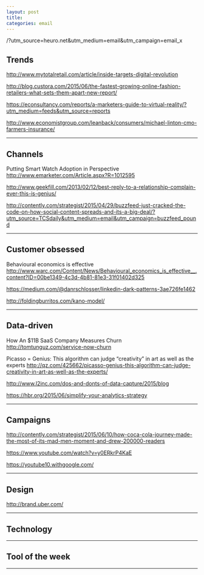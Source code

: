 ```yaml
---
layout: post
title: 
categories: email
---
```


/?utm_source=heuro.net&utm_medium=email&utm_campaign=email_x

## Trends

http://www.mytotalretail.com/article/inside-targets-digital-revolution

http://blog.custora.com/2015/06/the-fastest-growing-online-fashion-retailers-what-sets-them-apart-new-report/

https://econsultancy.com/reports/a-marketers-guide-to-virtual-reality/?utm_medium=feeds&utm_source=reports

http://www.economistgroup.com/leanback/consumers/michael-linton-cmo-farmers-insurance/

***

## Channels

Putting Smart Watch Adoption in Perspective
http://www.emarketer.com/Article.aspx?R=1012595

http://www.geekfill.com/2013/02/12/best-reply-to-a-relationship-complain-ever-this-is-genius/

http://contently.com/strategist/2015/04/29/buzzfeed-just-cracked-the-code-on-how-social-content-spreads-and-its-a-big-deal/?utm_source=TCSdaily&utm_medium=email&utm_campaign=buzzfeed_pound

***

## Customer obsessed

Behavioural economics is effective
http://www.warc.com/Content/News/Behavioural_economics_is_effective__.content?ID=00be1349-4c3d-4b81-81e3-31f01402d325

https://medium.com/@danrschlosser/linkedin-dark-patterns-3ae726fe1462

http://foldingburritos.com/kano-model/

***

## Data-driven

How An $11B SaaS Company Measures Churn
http://tomtunguz.com/service-now-churn

Picasso = Genius: This algorithm can judge “creativity” in art as well as the experts
http://qz.com/425662/picasso-genius-this-algorithm-can-judge-creativity-in-art-as-well-as-the-experts/

http://www.l2inc.com/dos-and-donts-of-data-capture/2015/blog

https://hbr.org/2015/06/simplify-your-analytics-strategy

***

## Campaigns

http://contently.com/strategist/2015/06/10/how-coca-cola-journey-made-the-most-of-its-mad-men-moment-and-drew-200000-readers

https://www.youtube.com/watch?v=y0ERkrP4KaE

https://youtube10.withgoogle.com/

***

## Design

http://brand.uber.com/

***

## Technology

***

## Tool of the week

***